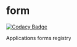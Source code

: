 # form

[![Codacy Badge](https://api.codacy.com/project/badge/Grade/bff4e2c0a0614aefa700b3327b032b26)](https://app.codacy.com/manual/chakirpay/form?utm_source=github.com&utm_medium=referral&utm_content=yChakir/form&utm_campaign=Badge_Grade_Dashboard)

Applications forms registry
